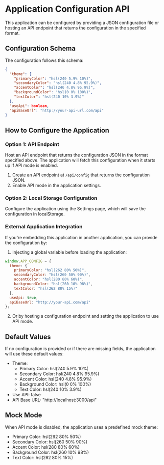 
# Application Configuration API

This application can be configured by providing a JSON configuration file or hosting an API endpoint that returns the configuration in the specified format.

## Configuration Schema

The configuration follows this schema:

```json
{
  "theme": {
    "primaryColor": "hsl(240 5.9% 10%)",
    "secondaryColor": "hsl(240 4.8% 95.9%)",
    "accentColor": "hsl(240 4.8% 95.9%)",
    "backgroundColor": "hsl(0 0% 100%)",
    "textColor": "hsl(240 10% 3.9%)"
  },
  "useApi": boolean,
  "apiBaseUrl": "http://your-api-url.com/api"
}
```

## How to Configure the Application

### Option 1: API Endpoint

Host an API endpoint that returns the configuration JSON in the format specified above. The application will fetch this configuration when it starts up if API mode is enabled.

1. Create an API endpoint at `/api/config` that returns the configuration JSON.
2. Enable API mode in the application settings.

### Option 2: Local Storage Configuration

Configure the application using the Settings page, which will save the configuration in localStorage.

### External Application Integration

If you're embedding this application in another application, you can provide the configuration by:

1. Injecting a global variable before loading the application:
```javascript
window.APP_CONFIG = {
  theme: {
    primaryColor: "hsl(262 80% 50%)",
    secondaryColor: "hsl(260 50% 90%)",
    accentColor: "hsl(280 80% 60%)",
    backgroundColor: "hsl(260 10% 98%)",
    textColor: "hsl(262 80% 15%)"
  },
  useApi: true,
  apiBaseUrl: "http://your-api.com/api"
};
```

2. Or by hosting a configuration endpoint and setting the application to use API mode.

## Default Values

If no configuration is provided or if there are missing fields, the application will use these default values:

- Theme:
  - Primary Color: hsl(240 5.9% 10%)
  - Secondary Color: hsl(240 4.8% 95.9%)
  - Accent Color: hsl(240 4.8% 95.9%)
  - Background Color: hsl(0 0% 100%)
  - Text Color: hsl(240 10% 3.9%)
- Use API: false
- API Base URL: "http://localhost:3000/api"

## Mock Mode

When API mode is disabled, the application uses a predefined mock theme:
- Primary Color: hsl(262 80% 50%)
- Secondary Color: hsl(260 50% 90%)
- Accent Color: hsl(280 80% 60%)
- Background Color: hsl(260 10% 98%)
- Text Color: hsl(262 80% 15%)

